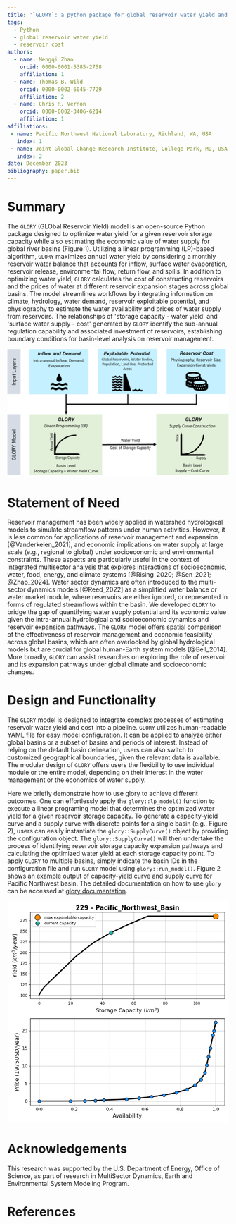 ```yaml
---
title: '`GLORY`: a python package for global reservoir water yield and cost estimation'
tags:
  - Python
  - global reservoir water yield
  - reservoir cost
authors:
  - name: Mengqi Zhao
    orcid: 0000-0001-5385-2758
    affiliation: 1
  - name: Thomas B. Wild
    orcid: 0000-0002-6045-7729
    affiliation: 2
  - name: Chris R. Vernon
    orcid: 0000-0002-3406-6214
    affiliation: 1
affiliations:
 - name: Pacific Northwest National Laboratory, Richland, WA, USA
   index: 1
 - name: Joint Global Change Research Institute, College Park, MD, USA
   index: 2
date: December 2023
bibliography: paper.bib
---
```


# Summary
The `GLORY` (GLObal Reservoir Yield) model is an open-source Python package designed to optimize water yield for a given reservoir storage capacity while also estimating the economic value of water supply for global river basins (Figure 1). Utilizing a linear programming (LP)-based algorithm, `GLORY` maximizes annual water yield by considering a monthly reservoir water balance that accounts for inflow, surface water evaporation, reservoir release, environmental flow, return flow, and spills. In addition to optimizing water yield, `GLORY` calculates the cost of constructing reservoirs and the prices of water at different reservoir expansion stages across global basins. The model streamlines workflows by integrating information on climate, hydrology, water demand, reservoir exploitable potential, and physiography to estimate the water availability and prices of water supply from reservoirs. The relationships of 'storage capacity - water yield' and 'surface water supply - cost' generated by `GLORY` identify the sub-annual regulation capability and associated investment of reservoirs, establishing boundary conditions for basin-level analysis on reservoir management.

![The GLORY model workflow showing the input data requirements and the steps of modeling capacity-yield relationships and supply curves. \label{fig:1}](workflow.png)


# Statement of Need
Reservoir management has been widely applied in watershed hydrological models to simulate streamflow patterns under human activities. However, it is less common for applications of reservoir management and expansion [@Vanderkelen_2021], and economic implications on water supply at large scale (e.g., regional to global) under socioeconomic and environmental constraints. These aspects are particularly useful in the context of integrated multisector analysis that explores interactions of socioeconomic, water, food, energy, and climate systems [@Rising_2020; @Sen_2021; @Zhao_2024]. Water sector dynamics are often introduced to the multi-sector dynamics models [@Reed_2022] as a simplified water balance or water market module, where reservoirs are either ignored, or represented in forms of regulated streamflows within the basin. We developed `GLORY` to bridge the gap of quantifying water supply potential and its economic value given the intra-annual hydrological and socioeconomic dynamics and reservoir expansion pathways. The `GLORY` model offers spatial comparison of the effectiveness of reservoir management and economic feasibility across global basins, which are often overlooked by global hydrological models but are crucial for global human-Earth system models [@Bell_2014]. More broadly, `GLORY` can assist researches on exploring the role of reservoir and its expansion pathways under global climate and socioeconomic changes.


# Design and Functionality
The `GLORY` model is designed to integrate complex processes of estimating reservoir water yield and cost into a pipeline. `GLORY` utilizes human-readable YAML file for easy model configuration. It can be applied to analyze either global basins or a subset of basins and periods of interest. Instead of relying on the default basin delineation, users can also switch to customized geographical boundaries, given the relevant data is available. The modular design of `GLORY` offers users the flexibility to use individual module or the entire model, depending on their interest in the water management or the economics of water supply. 

Here we briefly demonstrate how to use glory to achieve different outcomes. One can effortlessly apply the `glory::lp_model()` function to execute a linear programing model that determines the optimized water yield for a given reservoir storage capacity. To generate a capacity-yield curve and a supply curve with discrete points for a single basin (e.g., Figure 2), users can easily instantiate the `glory::SupplyCurve()` object by providing the configuration object. The `glory::SupplyCurve()` will then undertake the process of identifying reservoir storage capacity expansion pathways and calculating the optimized water yield at each storage capacity point. To apply `GLORY` to multiple basins, simply indicate the basin IDs in the configuration file and run `GLORY` model using `glory::run_model()`. Figure 2 shows an example output of capacity-yield curve and supply curve for Pacific Northwest basin. The detailed documentation on how to use `glory` can be accessed at [glory documentation](https://jgcri.github.io/glory/index.html).

![The GLORY model workflow showing the input data requirements and the steps of modeling capacity-yield relationships and supply curves. \label{fig:2}](curve_pnw.png)

# Acknowledgements
This research was supported by the U.S. Department of Energy, Office of Science, as part of research in MultiSector Dynamics, Earth and Environmental System Modeling Program.

# References
